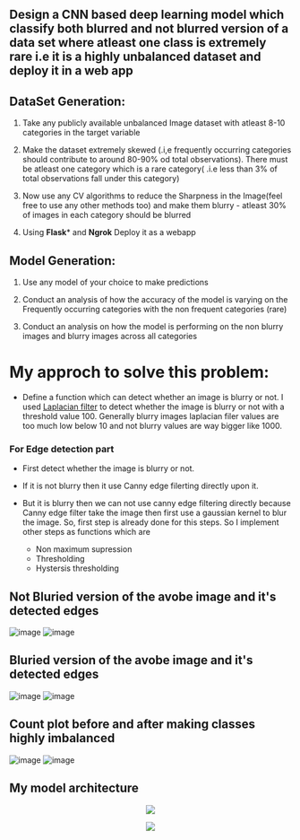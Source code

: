 ## Design a CNN based deep learning model which classify both blurred and not blurred version of a data set where atleast one class is extremely rare i.e it is a highly           unbalanced   dataset and deploy it in a web app

## DataSet Generation: 

1) Take any publicly available unbalanced Image dataset with atleast 8-10 categories in the 
   target variable  

2)  Make the dataset extremely skewed (.i,e frequently occurring categories should contribute to around 80-90% od total observations). There must be atleast one category which is     a rare category( .i.e less than 3% of total observations fall under this category) 

3)  Now use any CV algorithms to reduce the Sharpness in the Image(feel free to use any other methods too) and make them blurry - atleast 30% of images in each category should be     blurred 

4) Using **Flask*** and **Ngrok** Deploy it as a webapp

## Model Generation: 

1)  Use any model of your choice to make predictions 

2)  Conduct an analysis of how the accuracy of the model is varying on the Frequently occurring categories with the non frequent categories (rare) 

3)  Conduct an analysis on how the model is performing on the non blurry images and blurry images across all categories 

# My approch to solve this problem: 

* Define a function which can detect whether an image is blurry or not. I used [Laplacian filter] to detect whether the image is blurry or not with a threshold value 100. Generally blurry images laplacian filer values are too much low below 10 and not blurry values are way bigger like 1000.

### For Edge detection part 
- First detect whether the image is blurry or not.
- If it is not blurry then it use Canny edge filerting directly upon it. 
- But it is blurry then we can not use canny edge filtering directly because Canny edge filter take the image then first use a gaussian kernel to blur the image. So, first step   is already done for this steps. So I implement other steps as functions which are

   * Non maximum supression
   * Thresholding
   * Hystersis thresholding

## Not Bluried version of the avobe image and it's detected edges
![image](https://user-images.githubusercontent.com/33135767/96608711-553a6d00-1317-11eb-8ada-31f989543536.png) ![image](https://user-images.githubusercontent.com/33135767/96608743-5ff50200-1317-11eb-9692-049fe7d0b4b3.png)


## Bluried version of the avobe image and it's detected edges
![image](https://user-images.githubusercontent.com/33135767/96608782-6b482d80-1317-11eb-8c51-eaccc8489afc.png) ![image](https://user-images.githubusercontent.com/33135767/96608831-77cc8600-1317-11eb-8051-6750609248f4.png)


## Count plot before and after making classes highly imbalanced
![image](https://user-images.githubusercontent.com/33135767/96608605-2fad6380-1317-11eb-98a7-5f71ea1d7ce0.png) ![image](https://user-images.githubusercontent.com/33135767/96608643-3cca5280-1317-11eb-9943-a35e146730ec.png)

## My model architecture
<p align="center">
  <img src="https://user-images.githubusercontent.com/33135767/96608937-90d53700-1317-11eb-8776-1ae32d74f6ef.png"/>
</p>

<p align="center">
  <img src="https://user-images.githubusercontent.com/33135767/93631709-b06ffb80-fa09-11ea-8b3c-db101cf51a33.gif"/>
</p>

[Laplacian filter]: https://www.pyimagesearch.com/2015/09/07/blur-detection-with-opencv/

